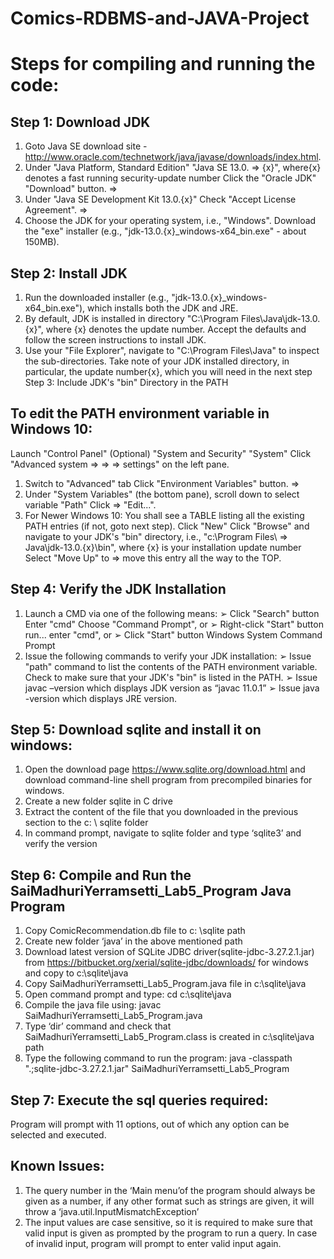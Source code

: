 # Comics-RDBMS-and-JAVA-Project

Steps for compiling and running the code:
============================================

Step 1: Download JDK
--------------------------
1. Goto Java SE download site -
http://www.oracle.com/technetwork/java/javase/downloads/index.html.
2. Under "Java Platform, Standard Edition" "Java SE 13.0. ⇒ {x}", where{x} denotes a fast
running security-update number Click the "Oracle JDK" "Download" button. ⇒
3. Under "Java SE Development Kit 13.0.{x}" Check "Accept License Agreement". ⇒
4. Choose the JDK for your operating system, i.e., "Windows". Download the "exe" installer (e.g.,
"jdk-13.0.{x}_windows-x64_bin.exe" - about 150MB).

Step 2: Install JDK
--------------------------------
1. Run the downloaded installer (e.g., "jdk-13.0.{x}_windows-x64_bin.exe"), which installs both
the JDK and JRE.
2. By default, JDK is installed in directory "C:\Program Files\Java\jdk-13.0.{x}", where {x}
denotes the update number. Accept the defaults and follow the screen instructions to install
JDK.
3. Use your "File Explorer", navigate to "C:\Program Files\Java" to inspect the sub-directories.
Take note of your JDK installed directory, in particular, the update number{x}, which you will
need in the next step
Step 3: Include JDK's "bin" Directory in the PATH

To edit the PATH environment variable in Windows 10:
-----------------------------------------------------
Launch "Control Panel" (Optional) "System and Security" "System" Click "Advanced system ⇒ ⇒ ⇒
settings" on the left pane.
1. Switch to "Advanced" tab Click "Environment Variables" button. ⇒
2. Under "System Variables" (the bottom pane), scroll down to select variable "Path" Click ⇒
"Edit...".
3. For Newer Windows 10:
You shall see a TABLE listing all the existing PATH entries (if not, goto next step). Click
"New" Click "Browse" and navigate to your JDK's "bin" directory, i.e., "c:\Program Files\ ⇒
Java\jdk-13.0.{x}\bin", where {x} is your installation update number Select "Move Up" to ⇒
move this entry all the way to the TOP.

Step 4: Verify the JDK Installation
----------------------------------------
1. Launch a CMD via one of the following means:
➢ Click "Search" button Enter "cmd" Choose "Command Prompt", or
➢ Right-click "Start" button run... enter "cmd", or
➢ Click "Start" button Windows System Command Prompt
2. Issue the following commands to verify your JDK installation:
➢ Issue "path" command to list the contents of the PATH environment variable. Check to make
sure that your JDK's "bin" is listed in the PATH.
➢ Issue javac –version which displays JDK version as “javac 11.0.1”
➢ Issue java -version which displays JRE version.

Step 5: Download sqlite and install it on windows:
----------------------------------------------------------
1. Open the download page https://www.sqlite.org/download.html and download command-line
shell program from precompiled binaries for windows.
2. Create a new folder sqlite in C drive
3. Extract the content of the file that you downloaded in the previous section to the c: \ sqlite folder
4. In command prompt, navigate to sqlite folder and type ‘sqlite3’ and verify the version

Step 6: Compile and Run the SaiMadhuriYerramsetti_Lab5_Program Java Program
------------------------------------------------------------------------------
1. Copy ComicRecommendation.db file to c: \sqlite path
2. Create new folder ‘java’ in the above mentioned path
3. Download latest version of SQLite JDBC driver(sqlite-jdbc-3.27.2.1.jar) from
https://bitbucket.org/xerial/sqlite-jdbc/downloads/ for windows and copy to c:\sqlite\java
4. Copy SaiMadhuriYerramsetti_Lab5_Program.java file in c:\sqlite\java
5. Open command prompt and type: cd c:\sqlite\java
6. Compile the java file using: javac SaiMadhuriYerramsetti_Lab5_Program.java
7. Type ‘dir’ command and check that SaiMadhuriYerramsetti_Lab5_Program.class
is created in c:\sqlite\java path
8. Type the following command to run the program:
 java -classpath ".;sqlite-jdbc-3.27.2.1.jar" SaiMadhuriYerramsetti_Lab5_Program
 
Step 7: Execute the sql queries required:
-------------------------------------------
Program will prompt with 11 options, out of which any option can be selected and executed.

Known Issues:
------------------
1. The query number in the ‘Main menu’of the program should always be given as a number, if any
other format such as strings are given, it will throw a ‘java.util.InputMismatchException’
2. The input values are case sensitive, so it is required to make sure that valid input is given as
prompted by the program to run a query. In case of invalid input, program will prompt to enter valid
input again.

